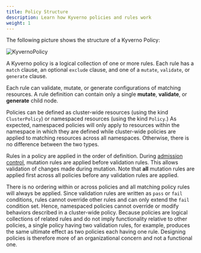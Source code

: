 ```yaml
---
title: Policy Structure
description: Learn how Kyverno policies and rules work
weight: 1
---
```


The following picture shows the structure of a Kyverno Policy:

![KyvernoPolicy](/images/Kyverno-Policy-Structure.png)

A Kyverno policy is a logical collection of one or more rules. Each rule has a `match` clause, an optional `exclude` clause, and one of a `mutate`, `validate`, or `generate` clause.

Each rule can validate, mutate, or generate configurations of matching resources. A rule definition can contain only a single **mutate**, **validate**, or **generate** child node.

Policies can be defined as cluster-wide resources (using the kind `ClusterPolicy`) or namespaced resources (using the kind `Policy`.) As expected, namespaced policies will only apply to resources within the namespace in which they are defined while cluster-wide policies are applied to matching resources across all namespaces. Otherwise, there is no difference between the two types.

Rules in a policy are applied in the order of definition. During [admission control](https://kubernetes.io/docs/reference/access-authn-authz/extensible-admission-controllers/), mutation rules are applied before validation rules. This allows validation of changes made during mutation. Note that **all** mutation rules are applied first across all policies before any validation rules are applied.

There is no ordering within or across policies and all matching policy rules will always be applied. Since validation rules are written as `pass` or `fail` conditions, rules cannot override other rules and can only extend the `fail` condition set. Hence, namespaced policies cannot override or modify behaviors described in a cluster-wide policy. Because policies are logical collections of related rules and do not imply functionality relative to other policies, a single policy having two validation rules, for example, produces the same ultimate effect as two policies each having one rule. Designing policies is therefore more of an organizational concern and not a functional one.
